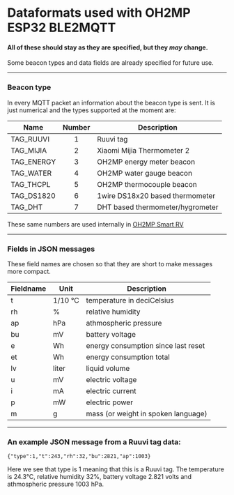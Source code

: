 # Dataformats used with OH2MP ESP32 BLE2MQTT

#### All of these should stay as they are specified, but they _may_ change. 
Some beacon types and data fields are already specified for future use.

------------

### Beacon type

In every MQTT packet an information about the beacon type is sent. It is just numerical and the types
supported at the moment are:

| Name       | Number | Description |
| ---------- |:------:| ----------- |
| TAG_RUUVI  | 1 | Ruuvi tag |
| TAG_MIJIA  | 2 | Xiaomi Mijia Thermometer 2 |
| TAG_ENERGY | 3 | OH2MP energy meter beacon |
| TAG_WATER  | 4 | OH2MP water gauge beacon |
| TAG_THCPL  | 5 | OH2MP thermocouple beacon |
| TAG_DS1820 | 6 | 1wire DS18x20 based thermometer |
| TAG_DHT    | 7 | DHT based thermometer/hygrometer |

These same numbers are used internally in [OH2MP Smart RV](https://github.com/oh2mp/esp32_smart_rv)

------------

### Fields in JSON messages

These field names are chosen so that they are short to make messages more compact.

| Fieldname  | Unit    | Description |
| ---------- | ------- | ----------- |
| t          | 1/10 °C | temperature in deciCelsius |
| rh         | %       | relative humidity |
| ap         | hPa     | athmospheric pressure |
| bu         | mV      | battery voltage |
| e          | Wh      | energy consumption since last reset |
| et         | Wh      | energy consumption total |
| lv         | liter   | liquid volume |
| u          | mV      | electric voltage |
| i          | mA      | electric current |
| p          | mW      | electric power |
| m          | g       | mass (or weight in spoken language) |

--------------

### An example JSON message from a Ruuvi tag data:

```
{"type":1,"t":243,"rh":32,"bu":2821,"ap":1003}
```

Here we see that type is 1 meaning that this is a Ruuvi tag. The temperature is 24.3°C, relative humidity 32%,
battery voltage 2.821 volts and athmospheric pressure 1003 hPa.
